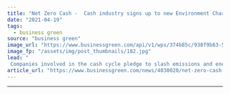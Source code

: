 ```yaml
---
title: "Net Zero Cash -  Cash industry signs up to new Environment Charter"
date: "2021-04-19"
tags: 
  - business green
source: "business green"
image_url: "https://www.businessgreen.com/api/v1/wps/374b85c/938f9b63-5c15-4832-9422-9abc666976e6/2/atm-cash-point-185x114.jpg"
image_fp: "/assets/img/post_thumbnails/182.jpg"
lead: "
 Companies involved in the cash cycle pledge to slash emissions and energy use ..."
article_url: "https://www.businessgreen.com/news/4030020/net-zero-cash-cash-industry-signs-environment-charter"
---
```


---
